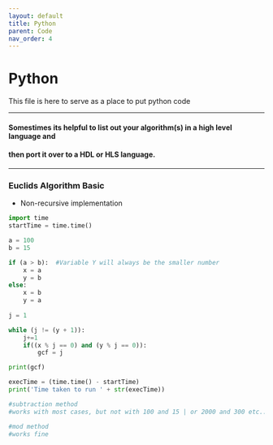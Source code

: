 ```yaml
---
layout: default
title: Python
parent: Code
nav_order: 4
---
```


# Python
This file is here to serve as a place to put python code

---

#### Somestimes its helpful to list out your algorithm(s) in a high level language and
#### then port it over to a HDL or HLS language. 

---

### Euclids Algorithm Basic 
* Non-recursive implementation

```python
import time
startTime = time.time()

a = 100
b = 15

if (a > b):  #Variable Y will always be the smaller number
    x = a
    y = b
else:
    x = b
    y = a
    
j = 1

while (j != (y + 1)):
    j+=1
    if((x % j == 0) and (y % j == 0)):
        gcf = j

print(gcf)

execTime = (time.time() - startTime)
print('Time taken to run ' + str(execTime))

#subtraction method
#works with most cases, but not with 100 and 15 | or 2000 and 300 etc...

#mod method
#works fine
```
